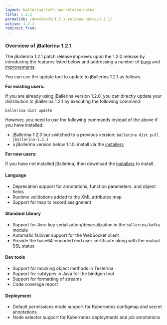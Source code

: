 ```yaml
---
layout: ballerina-left-nav-release-notes
title: 1.2.1
permalink: /downloads/1.2.x-release-notes/1.2.1/
active: 1.2.1
redirect_from: 
---
```


### Overview of jBallerina 1.2.1

The jBallerina 1.2.1 patch release improves upon the 1.2.0 release by introducing the features listed below and addressing a number of [bugs](https://github.com/ballerina-platform/ballerina-lang/issues?q=is%3Aissue+milestone%3A%22Ballerina+1.2.1%22+label%3AType%2FBug+is%3Aclosed) and [improvements](https://github.com/ballerina-platform/ballerina-lang/issues?q=is%3Aissue+milestone%3A%22Ballerina+1.2.1%22+is%3Aclosed+label%3AType%2FImprovement).

You can use the update tool to update to jBallerina 1.2.1 as follows.

**For existing users:**

If you are already using jBallerina version 1.2.0, you can directly update your distribution to jBallerina 1.2.1 by executing the following command:

```
ballerina dist update
```

However, you need to use the following commands instead of the above if you have installed:

- jBallerina 1.2.0 but switched to a previous version: `ballerina dist pull jballerina-1.2.1`
- a jBallerina version below 1.1.0: install via the [installers](https://ballerina.io/downloads/)

**For new users:**

If you have not installed jBallerina, then download the [installers](https://ballerina.io/downloads/) to install.

#### Language
- Deprecation support for annotations, function parameters, and object fields
- Runtime validations added to the XML attributes map
- Support for map to record assignment

#### Standard Library
- Support for Avro key serialization/deserialization in the `ballerina/kafka` module
- Automatic failover support for the WebSocket client
- Provide the base64-encoded end user certificate along with the mutual SSL status
	
#### Dev tools
- Support for mocking object methods in Testerina
- Support for subtypes in Java for the bindgen tool
- Support for formatting of streams
- Code coverage report

#### Deployment
- Default permissions mode support for Kubernetes configmap and secret annotations
- Node selector support for Kubernetes deployments and job annotations

